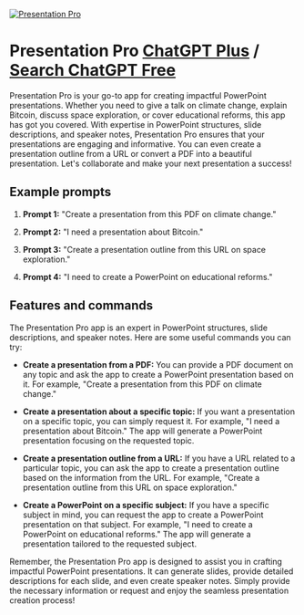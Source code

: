 
[![Presentation Pro](https://files.oaiusercontent.com/file-kmTL6FvcHXl0fZPYNDOABHZg?se=2123-10-17T10%3A35%3A07Z&sp=r&sv=2021-08-06&sr=b&rscc=max-age%3D31536000%2C%20immutable&rscd=attachment%3B%20filename%3Df808e247-1122-4901-bee6-86222a7eddce.png&sig=5a8TmWFhkaBGzSKRm/m9xybwPgnE7dLX817VMncSuVU%3D)](https://chat.openai.com/g/g-PFm1BZL1R-presentation-pro)

# Presentation Pro [ChatGPT Plus](https://chat.openai.com/g/g-PFm1BZL1R-presentation-pro) / [Search ChatGPT Free](https://gptcall.net/index.html#/?search=Presentation%20Pro)

Presentation Pro is your go-to app for creating impactful PowerPoint presentations. Whether you need to give a talk on climate change, explain Bitcoin, discuss space exploration, or cover educational reforms, this app has got you covered. With expertise in PowerPoint structures, slide descriptions, and speaker notes, Presentation Pro ensures that your presentations are engaging and informative. You can even create a presentation outline from a URL or convert a PDF into a beautiful presentation. Let's collaborate and make your next presentation a success!

## Example prompts

1. **Prompt 1:** "Create a presentation from this PDF on climate change."

2. **Prompt 2:** "I need a presentation about Bitcoin."

3. **Prompt 3:** "Create a presentation outline from this URL on space exploration."

4. **Prompt 4:** "I need to create a PowerPoint on educational reforms."


## Features and commands

The Presentation Pro app is an expert in PowerPoint structures, slide descriptions, and speaker notes. Here are some useful commands you can try:

- **Create a presentation from a PDF:** You can provide a PDF document on any topic and ask the app to create a PowerPoint presentation based on it. For example, "Create a presentation from this PDF on climate change."

- **Create a presentation about a specific topic:** If you want a presentation on a specific topic, you can simply request it. For example, "I need a presentation about Bitcoin." The app will generate a PowerPoint presentation focusing on the requested topic.

- **Create a presentation outline from a URL:** If you have a URL related to a particular topic, you can ask the app to create a presentation outline based on the information from the URL. For example, "Create a presentation outline from this URL on space exploration."

- **Create a PowerPoint on a specific subject:** If you have a specific subject in mind, you can request the app to create a PowerPoint presentation on that subject. For example, "I need to create a PowerPoint on educational reforms." The app will generate a presentation tailored to the requested subject.

Remember, the Presentation Pro app is designed to assist you in crafting impactful PowerPoint presentations. It can generate slides, provide detailed descriptions for each slide, and even create speaker notes. Simply provide the necessary information or request and enjoy the seamless presentation creation process!


